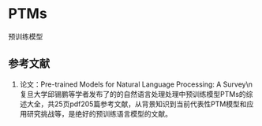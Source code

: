 # PTMs
预训练模型
##  参考文献
1.  论文：Pre-trained Models for Natural Language Processing: A Survey\n
    复旦大学邱锡鹏等学者发布了的的自然语言处理处理中预训练模型PTMs的综述大全，共25页pdf205篇参考文献，从背景知识到当前代表性PTM模型和应用研究挑战等，是绝好的预训练语言模型的文献。
  
